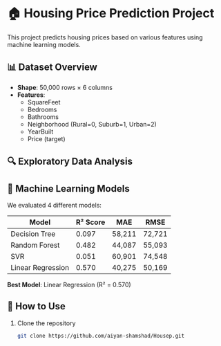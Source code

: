 # 🏠 Housing Price Prediction Project

This project predicts housing prices based on various features using machine learning models.

## 📊 Dataset Overview
- **Shape**: 50,000 rows × 6 columns
- **Features**:
  - SquareFeet
  - Bedrooms
  - Bathrooms
  - Neighborhood (Rural=0, Suburb=1, Urban=2)
  - YearBuilt
  - Price (target)

## 🔍 Exploratory Data Analysis


## 🤖 Machine Learning Models
We evaluated 4 different models:

| Model | R² Score | MAE | RMSE |
|-------|----------|-----|------|
| Decision Tree | 0.097 | 58,211 | 72,721 |
| Random Forest | 0.482 | 44,087 | 55,093 |
| SVR | 0.051 | 60,901 | 74,548 |
| Linear Regression | 0.570 | 40,275 | 50,169 |

**Best Model**: Linear Regression (R² = 0.570)

## 🚀 How to Use
1. Clone the repository
   ```bash
   git clone https://github.com/aiyan-shamshad/Housep.git
